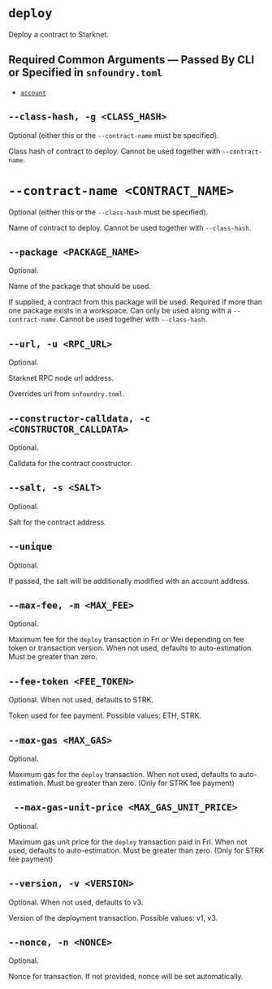 # `deploy`
Deploy a contract to Starknet.

## Required Common Arguments — Passed By CLI or Specified in `snfoundry.toml`

* [`account`](./common.md#--account--a-account_name)

## `--class-hash, -g <CLASS_HASH>`
Optional (either this or the `--contract-name` must be specified).

Class hash of contract to deploy.
Cannot be used together with `--contract-name`.

# `--contract-name <CONTRACT_NAME>`
Optional (either this or the `--class-hash` must be specified).

Name of contract to deploy.
Cannot be used together with `--class-hash`.

## `--package <PACKAGE_NAME>`
Optional.

Name of the package that should be used.

If supplied, a contract from this package will be used.
Required if more than one package exists in a workspace.
Can only be used along with a `--contract-name`.
Cannot be used together with `--class-hash`.

## `--url, -u <RPC_URL>`
Optional.

Starknet RPC node url address.

Overrides url from `snfoundry.toml`.

## `--constructor-calldata, -c <CONSTRUCTOR_CALLDATA>`
Optional.

Calldata for the contract constructor.

## `--salt, -s <SALT>`
Optional.

Salt for the contract address.

## `--unique`
Optional.

If passed, the salt will be additionally modified with an account address.

## `--max-fee, -m <MAX_FEE>`
Optional.

Maximum fee for the `deploy` transaction in Fri or Wei depending on fee token or transaction version. When not used, defaults to auto-estimation. Must be greater than zero.

## `--fee-token <FEE_TOKEN>`
Optional. When not used, defaults to STRK.

Token used for fee payment. Possible values: ETH, STRK.

## `--max-gas <MAX_GAS>`
Optional.

Maximum gas for the `deploy` transaction. When not used, defaults to auto-estimation. Must be greater than zero. (Only for STRK fee payment)

## ` --max-gas-unit-price <MAX_GAS_UNIT_PRICE>`
Optional.

Maximum gas unit price for the `deploy` transaction paid in Fri. When not used, defaults to auto-estimation. Must be greater than zero. (Only for STRK fee payment)

## `--version, -v <VERSION>`
Optional. When not used, defaults to v3.

Version of the deployment transaction. Possible values: v1, v3.

## `--nonce, -n <NONCE>`
Optional.

Nonce for transaction. If not provided, nonce will be set automatically.
